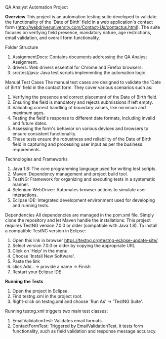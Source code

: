 QA Analyst Automation Project

**Overview**
This project is an automation testing suite developed to validate the functionality of the 'Date of Birth' field in a web application's contact form (http://webdriveruniversity.com/Contact-Us/contactus.html). The suite focuses on verifying field presence, mandatory nature, age restrictions, email validation, and overall form functionality.

Folder Structure
1. AssignmentDocs: Contains documents addressing the QA Analyst Assignment.
2. drivers: Web drivers essential for Chrome and Firefox browsers.
3. src/test/java: Java test scripts implementing the automation logic.

Manual Test Cases
The manual test cases are designed to validate the 'Date of Birth' field in the contact form. They cover various scenarios such as:
1. Verifying the presence and correct placement of the Date of Birth field.
2. Ensuring the field is mandatory and rejects submissions if left empty.
3. Validating correct handling of boundary values, like minimum and maximum ages.
4. Testing the field's response to different date formats, including invalid and future dates.
5. Assessing the form's behavior on various devices and browsers to ensure consistent functionality.
6. These tests ensure the robustness and reliability of the Date of Birth field in capturing and processing user input as per the business requirements.

Technologies and Frameworks
1. Java 1.8: The core programming language used for writing test scripts.
2. Maven: Dependency management and project build tool.
3. TestNG: Framework for organizing and executing tests in a systematic manner.
4. Selenium WebDriver: Automates browser actions to simulate user interactions.
5. Eclipse IDE: Integrated development environment used for developing and running tests.

Dependencies
All dependencies are managed in the pom.xml file. Simply clone the repository and let Maven handle the installations.
This project requires TestNG version 7.0.0 or older (compatible with Java 1.8). 
To install a compatible TestNG version in Eclipse: 
1. Open this link in browser https://testng.org/testng-eclipse-update-site/
2. Select version 7.0.0 or older by copying the appropriate URL
3. Click on 'Help' in the menu.
4. Choose 'Install New Software'.
5. Paste the link
6. click Add.. -> provide a name -> Finish
7. Restart your Eclipse IDE

**Running the Tests**
1. Open the project in Eclipse.
2. Find testng.xml in the project root.
3. Right-click on testng.xml and choose 'Run As' -> 'TestNG Suite'.

Running testng.xml triggers two main test classes:

1. EmailValidationTest: Validates email formats.
2. ContactFormTest: Triggered by EmailValidationTest, it tests form functionality, such as field validation and response message accuracy.

